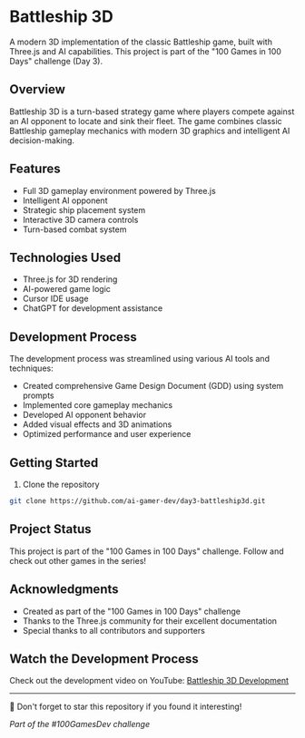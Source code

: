 # Battleship 3D

A modern 3D implementation of the classic Battleship game, built with Three.js and AI capabilities. This project is part of the "100 Games in 100 Days" challenge (Day 3).

## Overview

Battleship 3D is a turn-based strategy game where players compete against an AI opponent to locate and sink their fleet. The game combines classic Battleship gameplay mechanics with modern 3D graphics and intelligent AI decision-making.

## Features

- Full 3D gameplay environment powered by Three.js
- Intelligent AI opponent
- Strategic ship placement system
- Interactive 3D camera controls
- Turn-based combat system

## Technologies Used

- Three.js for 3D rendering
- AI-powered game logic
- Cursor IDE usage
- ChatGPT for development assistance

## Development Process

The development process was streamlined using various AI tools and techniques:
- Created comprehensive Game Design Document (GDD) using system prompts
- Implemented core gameplay mechanics
- Developed AI opponent behavior
- Added visual effects and 3D animations
- Optimized performance and user experience

## Getting Started

1. Clone the repository
```bash
git clone https://github.com/ai-gamer-dev/day3-battleship3d.git
```


## Project Status

This project is part of the "100 Games in 100 Days" challenge. Follow and check out other games in the series!


## Acknowledgments

- Created as part of the "100 Games in 100 Days" challenge
- Thanks to the Three.js community for their excellent documentation
- Special thanks to all contributors and supporters

## Watch the Development Process

Check out the development video on YouTube: [Battleship 3D Development](https://youtu.be/WmzW6oQO6as)

---

💫 Don't forget to star this repository if you found it interesting!

*Part of the #100GamesDev challenge*
